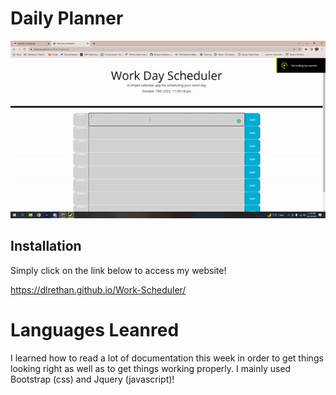# Daily Planner

![Site](./assets/ezgif-2-ca666c2d68.gif)

## Installation

Simply click on the link below to access my website!

https://dlrethan.github.io/Work-Scheduler/

# Languages Leanred

I learned how to read a lot of documentation this week in order to get things looking right as well as to get things working properly.
I mainly used Bootstrap (css) and Jquery (javascript)!
